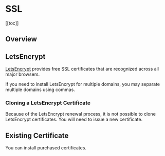 # SSL

[[toc]]

## Overview

## LetsEncrypt

[LetsEncrypt](https://letsencrypt.org) provides free SSL certificates that are recognized across all major browsers.

If you need to install LetsEncrypt for multiple domains, you may separate multiple domains using commas.

### Cloning a LetsEncrypt Certificate

Because of the LetsEncrypt renewal process, it is not possible to clone LetsEncrypt certificates. You will need to issue a new certificate.

## Existing Certificate

You can install purchased certificates.
